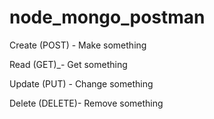 # node_mongo_postman

Create (POST) - Make something 

Read (GET)_- Get something

Update (PUT) - Change something

Delete (DELETE)- Remove something
